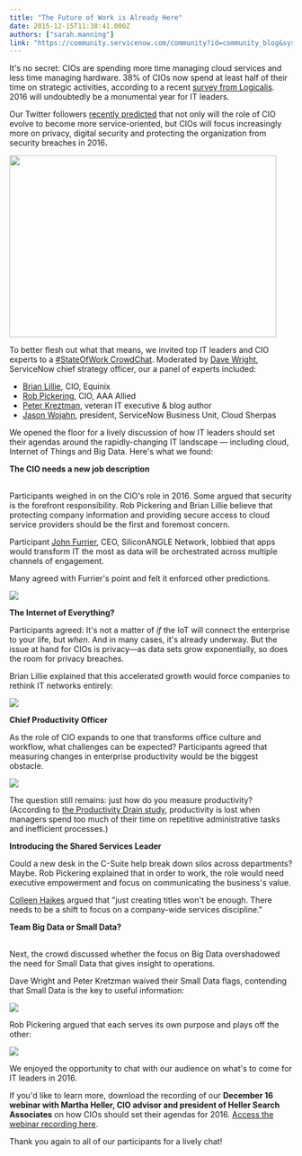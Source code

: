 ```yaml
---
title: "The Future of Work is Already Here"
date: 2015-12-15T11:38:41.000Z
authors: ["sarah.manning"]
link: "https://community.servicenow.com/community?id=community_blog&sys_id=d52d26e5dbd0dbc01dcaf3231f9619d2"
---
```

<p>It's no secret: CIOs are spending more time managing cloud services and less time managing hardware. 38% of CIOs now spend at least half of their time on strategic activities, according to a recent <a title="w.logicalis.com/news/cios-line-up-to-transform-it-in-response-to-the-shadow-it-phenomenon/" href="http://www.logicalis.com/news/cios-line-up-to-transform-it-in-response-to-the-shadow-it-phenomenon/">survey from Logicalis</a>. 2016 will undoubtedly be a monumental year for IT leaders.</p><p></p><p>Our Twitter followers <a title="" _jive_internal="true" href="/community/news/blog/2015/12/02/future-of-work-what-will-2016-hold-for-it-leaders">recently predicted</a> that not only will the role of CIO evolve to become more service-oriented, but CIOs will focus increasingly more on privacy, digital security and protecting the organization from security breaches in 2016<strong>. </strong></p><p><strong><img   class="image-1 jive-image" height="324" src="2e7b45cadb5413043eb27a9e0f9619ff.iix" style="width: 475px; height: 324.073px;" width="475"/></strong></p><p></p><p>To better flesh out what that means, we invited top IT leaders and CIO experts to a <a title="ww.crowdchat.net/StateofWork" href="https://www.crowdchat.net/StateofWork">#StateOfWork CrowdChat</a>. Moderated by <a title="witter.com/@thewrightview" href="https://twitter.com/@thewrightview">Dave Wright</a>, ServiceNow chief strategy officer, our a panel of experts included:</p><ul style="list-style-type: disc;"><li><a title="witter.com/coachlillie" href="https://twitter.com/coachlillie">Brian Lillie</a>, CIO, Equinix</li><li><a title="itter.com/robpickering" href="http://twitter.com/robpickering">Rob Pickering</a>, CIO, AAA Allied</li><li><a title="itter.com/peterkretzman" href="http://twitter.com/peterkretzman">Peter Kreztman</a>, veteran IT executive &amp; blog author</li><li><a title="itter.com/jason_wojahn" href="http://twitter.com/jason_wojahn">Jason Wojahn</a>, president, ServiceNow Business Unit, Cloud Sherpas</li></ul><p></p><p>We opened the floor for a lively discussion of how IT leaders should set their agendas around the rapidly-changing IT landscape — including cloud, Internet of Things and Big Data. Here's what we found:</p><p></p><p><strong>The CIO needs a new job description<br/><br/></strong></p><p>Participants weighed in on the CIO's role in 2016. Some argued that security is the forefront responsibility. Rob Pickering and Brian Lillie believe that protecting company information and providing secure access to cloud service providers should be the first and foremost concern.</p><p></p><p>Participant <a title="w.twitter.com/furrier" href="http://www.twitter.com/furrier">John Furrier</a>, CEO, SiliconANGLE Network, lobbied that apps would transform IT the most as data will be orchestrated across multiple channels of engagement.</p><p></p><p>Many agreed with Furrier's point and felt it enforced other predictions.</p><p><img   class="image-2 jive-image" src="225b640edb94dfc068c1fb651f96197b.iix" style="max-width: 1200px; max-height: 900px;"/></p><p></p><p><strong>The Internet of Everything?</strong></p><p></p><p>Participants agreed: It's not a matter of <em>if</em> the IoT will connect the enterprise to your life, but <em>when</em>. And in many cases, it's already underway. But the issue at hand for CIOs is privacy—as data sets grow exponentially, so does the room for privacy breaches.</p><p></p><p>Brian Lillie explained that this accelerated growth would force companies to rethink IT networks entirely:</p><p><img   class="image-3 jive-image" src="60fa488edbd81344e9737a9e0f96195f.iix" style="max-width: 1200px; max-height: 900px;"/></p><p></p><p><strong>Chief Productivity Officer</strong></p><p></p><p>As the role of CIO expands to one that transforms office culture and workflow, what challenges can be expected? Participants agreed that measuring changes in enterprise productivity would be the biggest obstacle.</p><p><img   class="jive-image image-4" src="53a6e7f5db5493049c9ffb651f961917.iix" style="max-width: 1200px; max-height: 900px;"/></p><p style="margin-left: .25in;"></p><p>The question still remains: just how do you measure productivity? (According to <a title="w.servicenow.com/lpwhp/state-of-work-survey.html" href="http://www.servicenow.com/lpwhp/state-of-work-survey.html">the Productivity Drain study</a>, productivity is lost when managers spend too much of their time on repetitive administrative tasks and inefficient processes.)</p><p></p><p><strong>Introducing the Shared Services Leader</strong></p><p></p><p>Could a new desk in the C-Suite help break down silos across departments? Maybe. Rob Pickering explained that in order to work, the role would need executive empowerment and focus on communicating the business's value.</p><p></p><p><a title="witter.com/cahaikes" href="https://twitter.com/cahaikes">Colleen Haikes</a> argued that "just creating titles won't be enough. There needs to be a shift to focus on a company-wide services discipline."</p><p></p><p><strong>Team Big Data or Small Data?</strong></p><p><strong><br/> </strong>Next, the crowd discussed whether the focus on Big Data overshadowed the need for Small Data that gives insight to operations.</p><p></p><p>Dave Wright and Peter Kretzman waived their Small Data flags, contending that Small Data is the key to useful information:</p><p><img   class="image-5 jive-image" src="c88a0d8edb9497049c9ffb651f961985.iix" style="max-width: 1200px; max-height: 900px;"/></p><p></p><p>Rob Pickering argued that each serves its own purpose and plays off the other:</p><p><img   class="image-6 jive-image" src="6e97244adb9457049c9ffb651f96192d.iix" style="max-width: 1200px; max-height: 900px;"/></p><p></p><p>We enjoyed the opportunity to chat with our audience on what's to come for IT leaders in 2016.</p><p></p><p>If you'd like to learn more, download the recording of our <strong>December 16 webinar with Martha Heller, CIO advisor and president of Heller Search Associates</strong> on how CIOs should set their agendas for 2016. <a title="fo.servicenow.com/LP=4648" href="http://info.servicenow.com/LP=4648">Access the webinar recording here</a>.</p><p></p><p>Thank you again to all of our participants for a lively chat!</p>